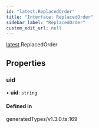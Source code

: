 ```yaml
---
id: "latest.ReplacedOrder"
title: "Interface: ReplacedOrder"
sidebar_label: "ReplacedOrder"
custom_edit_url: null
---
```


[latest](../namespaces/latest.md).ReplacedOrder

## Properties

### uid

• **uid**: `string`

#### Defined in

generatedTypes/v1.3.0.ts:169
